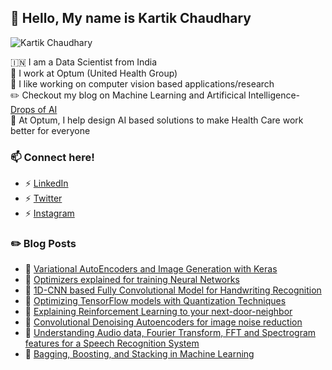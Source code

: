 ## :wave: Hello, My name is Kartik Chaudhary

<p align="left"> <img src="https://komarev.com/ghpvc/?username=kartikgill" alt="Kartik Chaudhary" /> </p>

:india: I am a Data Scientist from India 
<br />
🔷 I work at Optum (United Health Group)
<br />
🔭 I like working on computer vision based applications/research
<br />
✏️ Checkout my blog on Machine Learning and Artificical Intelligence- [Drops of AI](http://dropsofai.com/)
<br />
🐳 At Optum, I help design AI based solutions to make Health Care work better for everyone
<br />

### 📫 Connect here!
- ⚡ [LinkedIn](https://in.linkedin.com/in/kartik-chaudhary-357b9295)
- ⚡ [Twitter](https://twitter.com/kartikgill96)
- ⚡ [Instagram](https://www.instagram.com/_k_arti_k_/)

### ✏️ Blog Posts
- 🔷 [Variational AutoEncoders and Image Generation with Keras](https://dropsofai.com/variational-autoencoders-and-image-generation-with-keras/)
- 📕 [Optimizers explained for training Neural Networks](https://dropsofai.com/optimizers-explained-for-training-neural-networks/)
- 🔷 [1D-CNN based Fully Convolutional Model for Handwriting Recognition](https://dropsofai.com/1d-cnn-based-fully-convolutional-model-for-handwriting-recognition/)
- 📕 [Optimizing TensorFlow models with Quantization Techniques](https://dropsofai.com/optimizing-tensorflow-models-with-quantization-techniques/)                  
- 🔷 [Explaining Reinforcement Learning to your next-door-neighbor](https://dropsofai.com/explaining-reinforcement-learning-to-your-next-door-neighbor/)
- 📕 [Convolutional Denoising Autoencoders for image noise reduction](https://dropsofai.com/convolutional-denoising-autoencoders-for-image-noise-reduction/)           
- 🔷 [Understanding Audio data, Fourier Transform, FFT and Spectrogram features for a Speech Recognition System](https://dropsofai.com/understanding-audio-data-fourier-transform-fft-and-spectrogram-features-for-a-speech-recognition-system/)
- 📕 [Bagging, Boosting, and Stacking in Machine Learning](https://dropsofai.com/bagging-boosting-and-stacking-in-machine-learning/)  

<!--

[![LinkedIn](https://img.shields.io/badge/LinkedIn-Kartik%20Chaudhary-blue?style=for-the-badge&logo=linkedin)](https://in.linkedin.com/in/kartik-chaudhary-357b9295)
[![Medium](https://img.shields.io/badge/Drops%20of%20AI-Kartik%20Chaudhary-yellow?style=for-the-badge&logo=medium)](http://dropsofai.com/)
[![Twitter](https://img.shields.io/badge/Twitter-Kartik%20Chaudhary-green?style=for-the-badge&logo=Twitter)](https://twitter.com/kartikgill96?lang=en)
<br />
<br />

<br/>

<details>
  <summary>:zap: Github Stats</summary>

  <img align="left" alt="Kartik's Github Stats" src="https://github-readme-stats.codestackr.vercel.app/api?username=kartikgill&show_icons=true&hide_border=true" />

</details>


<details>
  <summary>:zap: Most Used Languages</summary>
  
[![Top Langs](https://github-readme-stats.vercel.app/api/top-langs/?username=kartikgill&hide=C++,C)](https://github.com/Shaashwat05/github-readme-stats)

</details>
<br/>


<!--
Here are some ideas to get you started:

- 🔭 I’m currently working on ...
- 🌱 I’m currently learning ...
- 👯 I’m looking to collaborate on ...
- 🤔 I’m looking for help with ...
- 💬 Ask me about ...
- 📫 How to reach me: ...
- 😄 Pronouns: ...
- ⚡ Fun fact: ...

-->
